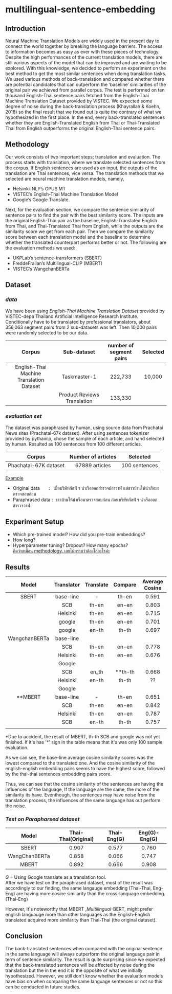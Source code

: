 # multilingual-sentence-embedding

## Introduction
Neural Machine Translation Models are widely used in the present day to connect the world together by breaking the language barriers. The access to information becomes as easy as ever with these pieces of technology. Despite the high performances of the current translation models, there are still various aspects of the model that can be improved and are waiting to be explored. With this knowledge, we decided to perform an experiment on the best method to get the most similar sentences when doing translation tasks. We used various methods of back-translation and compared whether there are potential candidates that can outperform the ‘baseline’ similarities of the original pair we achieved from parallel corpus. The test is performed on ten thousand English-Thai sentence pairs fetched from the English-Thai Machine Translation Dataset provided by VISTEC. We expected some degree of noise during the back-translation process (Khayrallah & Koehn, 2018) so the final result that we found out is quite the contrary of what we hypothesized in the first place. In the end, every back-translated sentences whether they are English-Translated English from Thai or Thai-Translated Thai from English outperforms the original English-Thai sentence pairs.

## Methodology
Our work consists of two important steps; translation and evaluation. The process starts with translation, where we translate selected sentences from the corpus. If English sentences are used as an input, the outputs of the translation are Thai sentences, vice versa. The translation methods that we selected are neural machine translation models, namely,
- Helsinki-NLP’s OPUS MT
- VISTEC’s English-Thai Machine Translation Model
- Google’s Google Translate.

Next, for the evaluation section, we compare the sentence similarity of sentence pairs to find the pair with the best similarity score. The inputs are the original English-Thai pair as the baseline, English-Translated English from Thai, and Thai-Translated Thai from English, while the outputs are the similarity score we get from each pair. Then we compare the similarity score between each translation model and the baseline to determine whether the translated counterpart performs better or not. The following are the evaluation methods we used:
- UKPLab’s sentence-transformers (SBERT)
- FreddeFrallan’s Multilingual-CLIP (MBERT)
- VISTEC’s WangchanBERTa

## Dataset
### *data*
We have been using *English-Thai Machine Translation Dataset* provided by VISTEC-depa Thailand Artificial Intelligence Research Institute. Conditionally have to be translated by professional translators, about 356,063 segment pairs from 2 sub-datasets was left. Then 10,000 pairs were randomly selected to be our data.

|Corpus| Sub-dataset | number of segment pairs | Selected|
|:---: |   :---:     |  :---: |  :---:           |
 English-Thai Machine Translation Dataset| Taskmaster-1 | 222,733| 10,000|
|| Product Reviews Translation | 133,330||

### *evaluation set*
The dataset was paraphrased by human, using source data from Prachatai News sites (Prachatai-67k dataset). After using sentences tokenizer provided by pythainlp, chose the sample of each article, and hand selected by human. Resulted as 100 sentences from 100 different articles. 

|Corpus             |Number of articles  | Selected     |
|   :---:           |   :---:            |   :---:      |
|Phachatai-67K dataset |   67889 articles   | 100 sentences|


<u>Example</u>  
- Original data   &nbsp; &nbsp; &nbsp; : &nbsp; เมื่อบริษัทกัลฟ์ ฯ นำเรือออกสำรวจปลาวาฬ แต่ชาวบ้านให้นำเรือมาตรวจสอบก่อน  
- Paraphrased data :&nbsp; ชาวบ้านให้นำเรือมาตรวจสอบก่อน ก่อนบริษัทกัลฟ์ ฯ นำเรือออกสำรวจวาฬ
  


## Experiment Setup
- Which pre-trained model? How did you pre-train embeddings?
- How long?
- Hyperparameter tuning? Dropout? How many epochs?  
<u>คิดว่าเหมือน methodology. เลยไม่ทราบว่าต้องใส่อะไรค่ะ</u>


## Results

|Model|Translator|Translate|Compare|Average Cosine|
|:---:|   :---:  |  :---:  |  :---: |:---:      |
|SBERT|base-line| -| th-en|0.591|
|     | SCB | th-en| en-en | 0.803|
|     |Helsinki |  th-en|    en-en|0.715|
|     |google|th-en|en-en|0.701|
|     |google|en-th|th-th|0.697|
|WangchanBERTa| base-line|
|      |SCB | th-en| en-en | 0.778|
|     |Helsinki |  th-en|    en-en| 0.676|
|     |Google   |
|     |SCB| en_th|**th-th|0.668|
|     |Helsinki| en-th|th-th|??|
|     |Google   |
|**MBERT| base-line| -| th-en|0.651|
|| SCB| th-en| en-en |0.842|
|     |Helsinki| th-en|en-en|0.787|
|     |SCB     | en-th | th-th|0.757|
|     |

*Due to accident, the result of MBERT, th-th SCB and google was not yet finished. If it's has '\*' sign in the table means that it's was only 100 sample evaluation.  

As we can see, the base-line average cosine similarity scores was the lowest compared to the translated one. And the cosine similarity of the english-english embedding pairs seems to have the highest score, followed by the thai-thai sentences embedding pairs score.  


Thus, we can see that the cosine similarity of the sentences are having the influences of the language, If the language are the same, the more of the similarity its have. Eventhough, the sentences may have noise from the translation process, the influences of the same language has out perform the noise.
### *Test on Parapharsed dataset*
|Model |Thai-Thai(Original)|Thai-Eng(G)|Eng(G)-Eng(G) | 
|:---:|:---:|:---:|:---:|
|SBERT|0.907|0.577|0.760|
|WangChanBERTa|0.858|0.066|0.747|
|MBERT|0.892|0.666|0.908|

*G* = Using Google translate as a translation tool.  
After we have test on the paraphrased dataset, most of the result was accordingly to our finding, the same langauge embedding (Thai-Thai, Eng-Eng) are having more cosine similarity than the cross-language embedding.(Thai-Eng)

However, It's noteworthy that MBERT ,*Multilingual*-BERT, might prefer english languauge more than other languages as the English-English translated acquired more similarity than Thai-Thai (the original dataset).  


## Conclusion
The back-translated sentences when compared with the original sentence in the same language will always outperform the original language pair in term of sentence similarity. The result is quite surprising since we expected that the back-translated sentences will be affected by noise during the translation but the in the end it is the opposite of what we initially hypothesized. However, we still don't know whether the evaluation models have bias on when comparing the same language sentences or not so this can be conducted in future studies.

